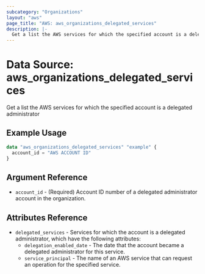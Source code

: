 ```yaml
---
subcategory: "Organizations"
layout: "aws"
page_title: "AWS: aws_organizations_delegated_services"
description: |-
  Get a list the AWS services for which the specified account is a delegated administrator 
---
```


# Data Source: aws_organizations_delegated_services

Get a list the AWS services for which the specified account is a delegated administrator

## Example Usage

```terraform
data "aws_organizations_delegated_services" "example" {
  account_id = "AWS ACCOUNT ID"
}
```


## Argument Reference

* `account_id` - (Required) Account ID number of a delegated administrator account in the organization.

## Attributes Reference

* `delegated_services` - Services for which the account is a delegated administrator, which have the following attributes:
    * `delegation_enabled_date` - The date that the account became a delegated administrator for this service.
    * `service_principal` - The name of an AWS service that can request an operation for the specified service.
